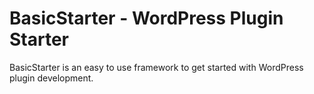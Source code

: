 # BasicStarter - WordPress Plugin Starter

BasicStarter is an easy to use framework to get started with WordPress plugin development.